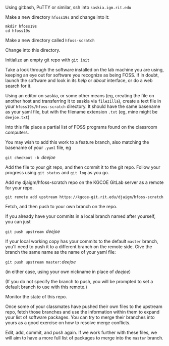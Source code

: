 
Using gitbash, PuTTY or similar, ssh into ```saskia.igm.rit.edu```

Make a new directory ```hfoss19s``` and change into it:

```
mkdir hfoss19s
cd hfoss19s
```

Make a new directory called ```hfoss-scratch```

Change into this directory.

Initialize an empty git repo with ```git init```

Take a look through the software installed on the lab machine you are using, keeping an eye out for software you recognize as being FOSS. If in doubt, launch the software and look in its *help* or *about* interface, or do a web search for it.

Using an editor on saskia, or some other means (eg, creating the file on
another host and transferring it to saskia via ```filezilla```), create a
text file in your ```hfoss19s/hfoss-scratch``` directory.  It should have the same basename as your yaml file, but with the filename extension ```.txt``` (eg, mine might be ```deejoe.txt```)

Into this file place a partial list of FOSS programs found on the classroom
computers.

You may wish to add this work to a feature branch, also matching the
basename of your ```.yaml``` file, eg

```git checkout -b ```*deejoe*

Add the file to your git repo, and then commit it to the git repo.  Follow
your progress using ```git status``` and ```git log``` as you go.

Add my djaigm/hfoss-scratch repo on the KGCOE GitLab server as a remote for
your repo.  

```git remote add upstream https://kgcoe-git.rit.edu/djaigm/hfoss-scratch```


Fetch, and then push to your own branch on the repo. 

If you already have your commits in a local branch named after yourself, you
can just

```git push upstream ```*deejoe*

If your local working copy has your commits to the default ```master```
branch, you'll need to push it to a different branch on the remote side. 
Give the branch the same name as the name of your yaml file:

```git push upstream master:```*deejoe*

(in either case, using your own nickname in place of *deejoe*)

(If you do not specify the branch to push, you will be prompted to set a default branch to use with this remote.)

Monitor the state of this repo. 

Once some of your classmates have pushed their own files to the upstream
repo, fetch those branches and use the information within them to expand
your list of software packages. You can try to merge their branches into
yours as a good exercise on how to resolve merge conflicts.

Edit, add, commit, and push again.  If we work further with these files, we will aim to have a more
full list of packages to merge into the ```master``` branch.

